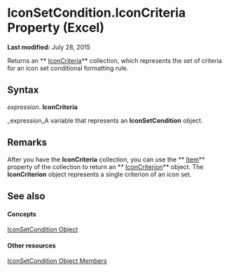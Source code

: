 
# IconSetCondition.IconCriteria Property (Excel)

 **Last modified:** July 28, 2015

Returns an  ** [IconCriteria](c3b0480a-6def-c315-32ed-137b64708810.md)** collection, which represents the set of criteria for an icon set conditional formatting rule.

## Syntax

 _expression_. **IconCriteria**

 _expression_A variable that represents an  **IconSetCondition** object.


## Remarks

After you have the  **IconCriteria** collection, you can use the ** [Item](82ed280b-e89e-f75d-246a-cacb57f2b4b2.md)** property of the collection to return an ** [IconCriterion](3517d900-4d84-2ded-ccb1-a3d78d3f6c09.md)** object. The **IconCriterion** object represents a single criterion of an icon set.


## See also


#### Concepts


 [IconSetCondition Object](e3c4ef69-4d95-87c9-5059-805775288e24.md)
#### Other resources


 [IconSetCondition Object Members](5ea20648-be46-7b8b-be31-368fc98329ab.md)

